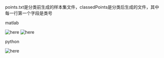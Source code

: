 points.txt是分类前生成的样本集文件，classedPoints是分类后生成的文件，其中每一行第一个字段是类号

matlab

![here](https://github.com/xdr940/Algorithm2/blob/master/DBSCAN2/matlab_call/result.jpg)
![here](https://github.com/xdr940/Algorithm2/blob/master/DBSCAN2/matlab_call/result2.jpg)

python

![here](https://github.com/xdr940/Algorithm2/blob/master/DBSCAN2/python_call/result.png)
